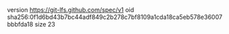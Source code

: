 version https://git-lfs.github.com/spec/v1
oid sha256:0f1d6bd43b7bc44adf849c2b278c7bf8109a1cda18ca5eb578e36007bbbfda18
size 23
